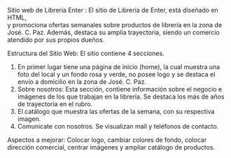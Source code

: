 Sitio web de Librería Enter : El sitio de Librería de Enter, está diseñado en HTML,  
y promociona ofertas semanales sobre productos de librería en la zona de José. C. Paz. Además, destaca su amplia trayectoria, 
siendo un comercio atendido por sus propios dueños.

Estructura del Sitio Web:  El sitio contiene 4 secciones.
1) En primer lugar tiene una página de inicio (home), la cual muestra una foto del local  y un fondo rosa y verde,
no posee logo y se destaca el envío a domicilio en la zona de José. C. Paz.
2) Sobre nosotros: Esta sección, contiene información sobre el negocio e imágenes de los que trabajan en la librería.
Se destaca los más de años de trayectoria en el rubro.
3) El catálogo que muestra las ofertas de la semana, con su respectiva imagen.
4) Comunicate con nosotros. Se visualizan mail y teléfonos de contacto.

Aspectos a mejorar: Colocar logo, cambiar colores de fondo, colocar dirección comercial,
centrar imágenes y ampliar catálogo de productos.
